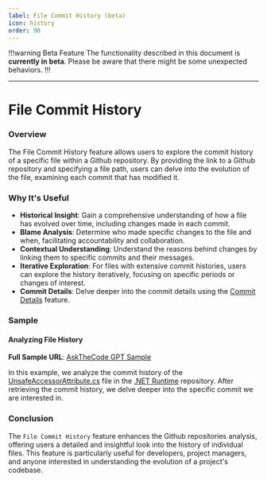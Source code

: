 ```yaml
---
label: File Commit History (beta)
icon: history
order: 90
---
```


!!!warning Beta Feature
The functionality described in this document is **currently in beta**. Please be aware that there might be some unexpected behaviors.
!!!

---

# File Commit History

### Overview

The File Commit History feature allows users to explore the commit history of a specific file within a Github repository. By providing the link to a Github repository and specifying a file path, users can delve into the evolution of the file, examining each commit that has modified it.

### Why It's Useful

- **Historical Insight**: Gain a comprehensive understanding of how a file has evolved over time, including changes made in each commit.
- **Blame Analysis**: Determine who made specific changes to the file and when, facilitating accountability and collaboration.
- **Contextual Understanding**: Understand the reasons behind changes by linking them to specific commits and their messages.
- **Iterative Exploration**: For files with extensive commit histories, users can explore the history iteratively, focusing on specific periods or changes of interest.
- **Commit Details**: Delve deeper into the commit details using the [Commit Details](/features/commits/commit-details) feature.

### Sample

#### Analyzing File History

**Full Sample URL**: [AskTheCode GPT Sample](https://chat.openai.com/share/d8b6586b-87c1-49e0-bca9-ffae146ef9aa)

In this example, we analyze the commit history of the [UnsafeAccessorAttribute.cs](https://github.com/dotnet/runtime/blob/main/src/libraries/System.Private.CoreLib/src/System/Runtime/CompilerServices/UnsafeAccessorAttribute.cs) file in the [.NET Runtime](https://github.com/dotnet/runtime) repository. After retrieving the commit history, we delve deeper into the specific commit we are interested in.

### Conclusion

The `File Commit History` feature enhances the Github repositories analysis, offering users a detailed and insightful look into the history of individual files. This feature is particularly useful for developers, project managers, and anyone interested in understanding the evolution of a project's codebase.
